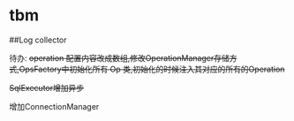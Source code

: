 # tbm
##Log collector

待办: 
   ~~operation 配置内容改成数组,修改OperationManager存储方式,OpsFactory中初始化所有 Op 类,初始化的时候注入其对应的所有的Operation~~

   ~~SqlExecutor增加异步~~

   增加ConnectionManager
